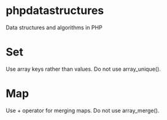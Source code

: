# phpdatastructures
Data structures and algorithms in PHP

# Set
Use array keys rather than values. Do not use array_unique().

# Map
Use + operator for merging maps. Do not use array_merge().
